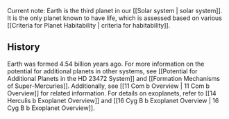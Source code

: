 Current note:
Earth is the third planet in our [[Solar system | solar system]]. It is the only planet known to have life, which is assessed based on various [[Criteria for Planet Habitability | criteria for habitability]]. 

## History

Earth was formed 4.54 billion years ago. For more information on the potential for additional planets in other systems, see [[Potential for Additional Planets in the HD 23472 System]] and [[Formation Mechanisms of Super-Mercuries]]. Additionally, see [[11 Com b Overview | 11 Com b Overview]] for related information. For details on exoplanets, refer to [[14 Herculis b Exoplanet Overview]] and [[16 Cyg B b Exoplanet Overview | 16 Cyg B b Exoplanet Overview]].